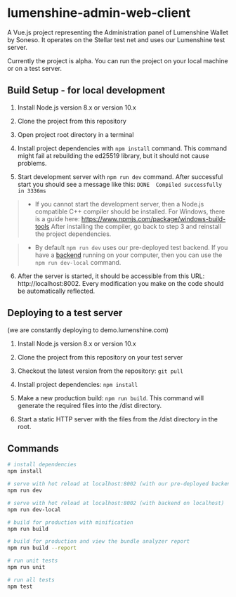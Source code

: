 # lumenshine-admin-web-client

A Vue.js project representing the Administration panel of Lumenshine Wallet by Soneso.
It operates on the Stellar test net and uses our Lumenshine test server.

Currently the project is alpha. You can run the project on your local machine or on a test server.

## Build Setup - for local development

1. Install Node.js version 8.x or version 10.x

2. Clone the project from this repository

3. Open project root directory in a terminal

4. Install project dependencies with `npm install` command.
This command might fail at rebuilding the ed25519 library, but it should not cause problems. 

5. Start development server with `npm run dev` command. After successful start you should see a message like this:  `DONE  Compiled successfully in 3336ms `
> * If you cannot start the development server, then a Node.js compatible C++ compiler should be installed. For Windows, there is a guide here: https://www.npmjs.com/package/windows-build-tools
After installing the compiler, go back to step 3 and reinstall the project dependencies.

> * By default `npm run dev` uses our pre-deployed test backend. If you have a [backend](https://github.com/Soneso/lumenshine-backend) running on your computer, then you can use the `npm run dev-local` command.


6. After the server is started, it should be accessible from this URL: http://localhost:8002. Every modification you make on the code should be automatically reflected.

## Deploying to a test server 
(we are constantly deploying to demo.lumenshine.com)

1. Install Node.js version 8.x or version 10.x

2. Clone the project from this repository on your test server

3. Checkout the latest version from the repository: `git pull`

4. Install project dependencies: `npm install`

5. Make a new production build: `npm run build`. This command will generate the required files into the /dist directory.

6. Start a static HTTP server with the files from the /dist directory in the root.


## Commands

``` bash
# install dependencies
npm install

# serve with hot reload at localhost:8002 (with our pre-deployed backend)
npm run dev

# serve with hot reload at localhost:8002 (with backend on localhost)
npm run dev-local

# build for production with minification
npm run build

# build for production and view the bundle analyzer report
npm run build --report

# run unit tests
npm run unit

# run all tests
npm test
```
